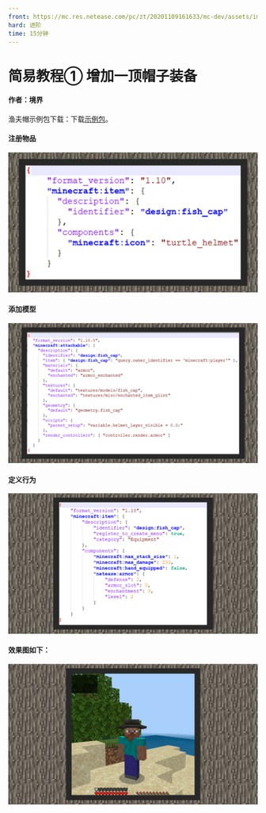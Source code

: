 ```yaml
---
front: https://mc.res.netease.com/pc/zt/20201109161633/mc-dev/assets/img/4_4.554e8eb8.jpg
hard: 进阶
time: 15分钟
---
```


# 简易教程① 增加一顶帽子装备



#### 作者：境界



渔夫帽示例包下载：下载[示例包](https://g79.gdl.netease.com/guidedemo-case15.zip)。

#### 注册物品

![](./images/4_1.jpg)



#### 添加模型

![](./images/4_2.jpg)



#### 定义行为

![](./images/4_3.jpg)



#### 效果图如下：

![](./images/4_4.jpg)

